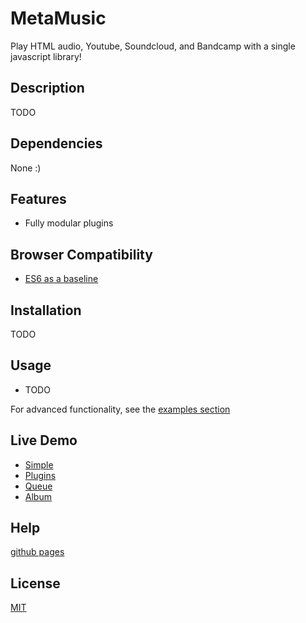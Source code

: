 # MetaMusic

Play HTML audio, Youtube, Soundcloud, and Bandcamp with a single javascript library!

## Description

TODO

## Dependencies

None :)

## Features

- Fully modular plugins

## Browser Compatibility

- [ES6 as a baseline](https://caniuse.com/es6)

## Installation

TODO

## Usage

- TODO

For advanced functionality, see the [examples section](https://github.com/KenanTurner/MetaMusic/tree/master/examples)

## Live Demo

- [Simple](https://kenanturner.github.io/MetaMusic/examples/simple/)
- [Plugins](https://kenanturner.github.io/MetaMusic/examples/plugins/)
- [Queue](https://kenanturner.github.io/MetaMusic/examples/queue/)
- [Album](https://kenanturner.github.io/MetaMusic/examples/album/)

## Help

[github pages](https://kenanturner.github.io/MetaMusic/tests/help/)

## License
[MIT](/LICENSE)
